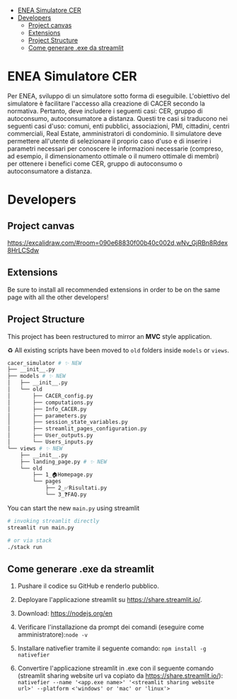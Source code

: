 - [ENEA Simulatore CER](#enea-simulatore-cer)
- [Developers](#developers)
  - [Project canvas](#project-canvas)
  - [Extensions](#extensions)
  - [Project Structure](#project-structure)
  - [Come generare .exe da streamlit](#come-generare-exe-da-streamlit)


# ENEA Simulatore CER
Per ENEA, sviluppo di un simulatore sotto forma di eseguibile. L'obiettivo del simulatore è facilitare l'accesso alla creazione di CACER secondo la normativa. Pertanto, deve includere i seguenti casi: CER, gruppo di autoconsumo, autoconsumatore a distanza. Questi tre casi si traducono nei seguenti casi d'uso: comuni, enti pubblici, associazioni, PMI, cittadini, centri commerciali, Real Estate, amministratori di condominio. Il simulatore deve permettere all'utente di selezionare il proprio caso d'uso e di inserire i parametri necessari per conoscere le informazioni necessarie (compreso, ad esempio, il dimensionamento ottimale o il numero ottimale di membri) per ottenere i benefici come CER, gruppo di autoconsumo o autoconsumatore a distanza.



# Developers

## Project canvas

https://excalidraw.com/#room=090e68830f00b40c002d,wNv_GjRBn8Rdex8HrLCSdw

## Extensions

Be sure to install all recommended extensions in order to be on the same page with all the other developers!

## Project Structure

This project has been restructured to mirror an **MVC** style application.

♻️ All existing scripts have been moved to `old` folders inside `models` or `views`.

```bash
cacer_simulator # ✨ NEW
├── __init__.py
├── models # ✨ NEW
│   ├── __init__.py
│   └── old
│       ├── CACER_config.py
│       ├── computations.py
│       ├── Info_CACER.py
│       ├── parameters.py
│       ├── session_state_variables.py
│       ├── streamlit_pages_configuration.py
│       ├── User_outputs.py
│       └── Users_inputs.py
└── views # ✨ NEW
    ├── __init__.py
    ├── landing_page.py # ✨ NEW
    └── old
        ├── 1_🏠Homepage.py
        └── pages
            ├── 2_✅Risultati.py
            └── 3_❓FAQ.py
```

You can start the new `main.py` using streamlit

```bash
# invoking streamlit directly
streamlit run main.py

# or via stack
./stack run
```

## Come generare .exe da streamlit 
1. Pushare il codice su GitHub e renderlo pubblico.

2. Deployare l'applicazione streamlit su https://share.streamlit.io/. 

3. Download: https://nodejs.org/en

4. Verificare l'installazione da prompt dei comandi (eseguire come amministratore):`node -v`

5. Installare nativefier tramite il seguente comando:
 `npm install -g nativefier`

6. Convertire l'applicazione streamlit in .exe con il seguente comando (streamlit sharing website url va copiato da https://share.streamlit.io/):
 `nativefier --name '<app.exe name>' '<streamlit sharing website url>' --platform <'windows' or 'mac' or 'linux'>`